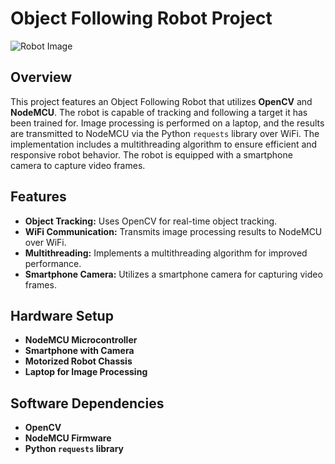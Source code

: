 # Object Following Robot Project

![Robot Image](robot_image.jpg)

## Overview

This project features an Object Following Robot that utilizes **OpenCV** and **NodeMCU**. The robot is capable of tracking and following a target it has been trained for. 
Image processing is performed on a laptop, and the results are transmitted to NodeMCU via the Python `requests` library over WiFi.
The implementation includes a multithreading algorithm to ensure efficient and responsive robot behavior. The robot is equipped with a smartphone camera to capture video frames.

## Features

- **Object Tracking:** Uses OpenCV for real-time object tracking.
- **WiFi Communication:** Transmits image processing results to NodeMCU over WiFi.
- **Multithreading:** Implements a multithreading algorithm for improved performance.
- **Smartphone Camera:** Utilizes a smartphone camera for capturing video frames.

## Hardware Setup

- **NodeMCU Microcontroller**
- **Smartphone with Camera**
- **Motorized Robot Chassis**
- **Laptop for Image Processing**

## Software Dependencies

- **OpenCV**
- **NodeMCU Firmware**
- **Python `requests` library**



